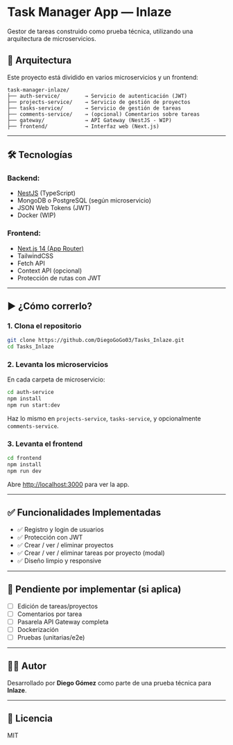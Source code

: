 # Task Manager App — Inlaze

Gestor de tareas construido como prueba técnica, utilizando una arquitectura de microservicios.

## 🧱 Arquitectura

Este proyecto está dividido en varios microservicios y un frontend:

```
task-manager-inlaze/
├── auth-service/        → Servicio de autenticación (JWT)
├── projects-service/    → Servicio de gestión de proyectos
├── tasks-service/       → Servicio de gestión de tareas
├── comments-service/    → (opcional) Comentarios sobre tareas
├── gateway/             → API Gateway (NestJS - WIP)
├── frontend/            → Interfaz web (Next.js)
```

---

## 🛠️ Tecnologías

### Backend:
- [NestJS](https://nestjs.com/) (TypeScript)
- MongoDB o PostgreSQL (según microservicio)
- JSON Web Tokens (JWT)
- Docker (WIP)

### Frontend:
- [Next.js 14 (App Router)](https://nextjs.org/)
- TailwindCSS
- Fetch API
- Context API (opcional)
- Protección de rutas con JWT

---

## ▶️ ¿Cómo correrlo?

### 1. Clona el repositorio

```bash
git clone https://github.com/DiegoGoGo03/Tasks_Inlaze.git
cd Tasks_Inlaze
```

### 2. Levanta los microservicios

En cada carpeta de microservicio:

```bash
cd auth-service
npm install
npm run start:dev
```

Haz lo mismo en `projects-service`, `tasks-service`, y opcionalmente `comments-service`.

### 3. Levanta el frontend

```bash
cd frontend
npm install
npm run dev
```

Abre [http://localhost:3000](http://localhost:3000) para ver la app.

---

## ✅ Funcionalidades Implementadas

- ✅ Registro y login de usuarios
- ✅ Protección con JWT
- ✅ Crear / ver / eliminar proyectos
- ✅ Crear / ver / eliminar tareas por proyecto (modal)
- ✅ Diseño limpio y responsive

---

## 🧩 Pendiente por implementar (si aplica)

- [ ] Edición de tareas/proyectos
- [ ] Comentarios por tarea
- [ ] Pasarela API Gateway completa
- [ ] Dockerización
- [ ] Pruebas (unitarias/e2e)

---

## 👨‍💻 Autor

Desarrollado por **Diego Gómez** como parte de una prueba técnica para **Inlaze**.

---

## 📄 Licencia

MIT
